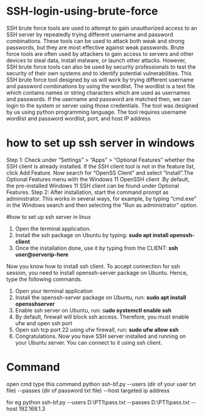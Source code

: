 # SSH-login-using-brute-force

SSH brute force tools are used to attempt to gain unauthorized access to an SSH server by
repeatedly trying different username and password combinations. These tools can be used
to attack both weak and strong passwords, but they are most effective against weak
passwords. Brute force tools are often used by attackers to gain access to servers and
other devices to steal data, install malware, or launch other attacks. However, SSH brute
force tools can also be used by security professionals to test the security of their own
systems and to identify potential vulnerabilities. This SSH brute force tool designed by us
will work by trying different username and password combinations by using the wordlist.
The wordlist is a text file which contains names or string characters which are used as
usernames and passwords. If the username and password are matched then, we can login
to the system or server using those credentials. The tool was designed by us using python
programming language. The tool requires username wordlist and password wordlist, port,
and host IP address

# how to set up ssh server in windows
Step 1: Check under “Settings” > “Apps” > “Optional Features” whether the SSH client is already installed. If the SSH client tool is not in the feature list, click Add Feature. Now search for “OpenSS Client” and select “Install”.The Optional Features menu with the Windows 11 OpenSSH client .By default, the pre-installed Windows 11 SSH client can be found under Optional Features.
Step 2: After installation, start the command prompt as administrator. This works in several ways, for example, by typing “cmd.exe” in the Windows search and then selecting the “Run as administrator” option.

#how to set up ssh server in linux
1. Open the terminal application.
2. Install the ssh package on Ubuntu by typing: **sudo apt install openssh-client**
3. Once the installation done, use it by typing from the CLIENT: **ssh user@serverip-here**


Now you know how to install ssh client. To accept connection for ssh session, you need to
install openssh-server package on Ubuntu. Hence, type the following commands.
1. Open your terminal application
2. Install the openssh-server package on Ubuntu, run: **sudo apt install opensshserver**
3. Enable ssh server on Ubuntu, run: s**udo systemctl enable ssh**
4. By default, firewall will block ssh access. Therefore, you must enable ufw and
open ssh port
5. Open ssh tcp port 22 using ufw firewall, run: **sudo ufw allow ssh**
6. Congratulations. Now you have SSH server installed and running on your
Ubuntu server. You can connect to it using ssh client.

   
# Command
open cmd type this command
python ssh-bf.py --users (dir of your user txt file) --passes (dir of password txt file) --host targeted ip address

for eg
python ssh-bf.py --users D:\PT1\pass.txt --passes D:\PT1\pass.txt --host 192.168.1.3
